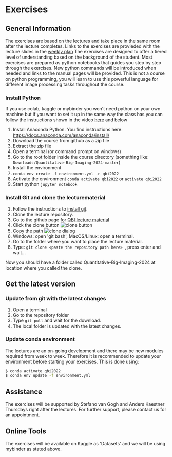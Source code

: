 # Exercises
## General Information
The exercises are based on the lectures and take place in the same room after the lecture completes. Links to the exercises are provieded with the lecture slides in the [weekly plan](weeklyplan2022.md) The exercises are designed to offer a tiered level of understanding based on the background of the student. Most exercises are prepared as python notebooks that guides you step by step through the exercises. New python commands will be introduced when needed and links to the manual pages will be provided. This is not a course on python programming, you will learn to use this powerful language for different image processing tasks throughout the course. 

### Install Python

If you use colab, kaggle or mybinder you won't need python on your own machine but if you want to set it up in the same way the class has you can follow the instructions shown in the video [here](https://youtu.be/bnTCLLSpyf0) and below
1. Install Anaconda Python. You find instructions here: https://docs.anaconda.com/anaconda/install/
1. Download the course from github as a zip file
1. Extract the zip file
1. Open a terminal (or command prompt on windows)
1. Go to the root folder inside the course directory (something like: `Downloads/Quantitative-Big-Imaging-2024-master`)
1. Install the environment
1. `conda env create -f environment.yml -n qbi2022`
1. Activate the environment `conda activate qbi2022` or `activate qbi2022`
1. Start python `jupyter notebook`

### Install Git and clone the lecturematerial

1. Follow the instructions to [install git](https://www.atlassian.com/git/tutorials/install-git).
2. Clone the lecture repository.
  1. Go to the github page for [QBI lecture material](https://github.com/ImagingLectures/Quantitative-Big-Imaging-2024)
  2. Click the clone button ![clone button](figures/clonebutton.png)
  3. Copy the path ![clone dialog](figures/clonedialog.png)
  4. Windows: open 'git bash', MacOS/Linux: open a terminal.
  5. Go to the folder where you want to place the lecture material.
  6. Type: ```git clone <paste the repository path here> ```, press enter and wait...
  
Now you should have a folder called Quantitative-Big-Imaging-2024 at location where you called the clone.

## Get the latest version
### Update from git with the latest changes
1. Open a terminal 
2. Go to the repository folder 
3. Type ```git pull``` and wait for the download.
4. The local folder is updated with the latest changes.

### Update conda environment
The lectures are an on-going development and there may be new modules required from week to week. Therefore it is recommended to update your environment before starting your exercises. This is done using:

```bash
$ conda activate qbi2022
$ conda env update -f environment.yml
```

## Assistance
The exercises will be supported by Stefano van Gogh and Anders Kaestner Thursdays right after the lectures. For further support, please contact us for an appointment.

## Online Tools
The exercises will be available on Kaggle as 'Datasets' and we will be using mybinder as stated above.
